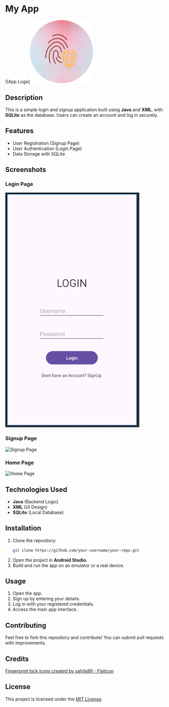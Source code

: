 # My App

![App Logo]<img src="Photos/logo.png" alt="App Logo" width="200">



## Description

This is a simple login and signup application built using **Java** and **XML**, with **SQLite** as the database. Users can create an account and log in securely.

## Features

- User Registration (Signup Page)
- User Authentication (Login Page)
- Data Storage with SQLite

## Screenshots

### Login Page
![Login Page](Photos/login.png)

### Signup Page
![Signup Page](Photo/signup.png)

### Home Page
![Home Page](Photo/Home.png)

## Technologies Used

- **Java** (Backend Logic)
- **XML** (UI Design)
- **SQLite** (Local Database)

## Installation

1. Clone the repository:
   ```sh
   git clone https://github.com/your-username/your-repo.git
   ```
2. Open the project in **Android Studio**.
3. Build and run the app on an emulator or a real device.

## Usage

1. Open the app.
2. Sign up by entering your details.
3. Log in with your registered credentials.
4. Access the main app interface.

## Contributing

Feel free to fork this repository and contribute! You can submit pull requests with improvements.

## Credits

<a href="https://www.flaticon.com/free-icons/fingerprint-lock" title="fingerprint lock icons">Fingerprint lock icons created by sahila99 - Flaticon</a>

## License

This project is licensed under the [MIT License](LICENSE).
